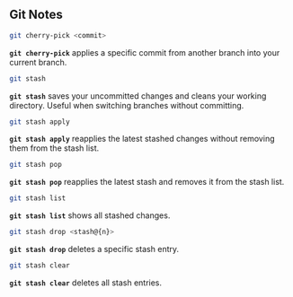 
## Git Notes

```bash
git cherry-pick <commit>
```  
**`git cherry-pick`** applies a specific commit from another branch into your current branch.

```bash
git stash
```  
**`git stash`** saves your uncommitted changes and cleans your working directory. Useful when switching branches without committing.

```bash
git stash apply
```  
**`git stash apply`** reapplies the latest stashed changes without removing them from the stash list.

```bash
git stash pop
```  
**`git stash pop`** reapplies the latest stash and removes it from the stash list.

```bash
git stash list
```  
**`git stash list`** shows all stashed changes.

```bash
git stash drop <stash@{n}>
```  
**`git stash drop`** deletes a specific stash entry.

```bash
git stash clear
```  
**`git stash clear`** deletes all stash entries.
